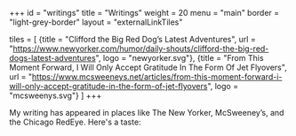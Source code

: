 +++
id = "writings"
title = "Writings"
weight = 20
menu = "main"
border = "light-grey-border"
layout = "externalLinkTiles"

tiles = [
    {title = "Clifford the Big Red Dog’s Latest Adventures", url = "https://www.newyorker.com/humor/daily-shouts/clifford-the-big-red-dogs-latest-adventures", logo = "newyorker.svg"},
    {title = "From This Moment Forward, I Will Only Accept Gratitude In The Form Of Jet Flyovers", url = "https://www.mcsweeneys.net/articles/from-this-moment-forward-i-will-only-accept-gratitude-in-the-form-of-jet-flyovers", logo = "mcsweenys.svg"}
    ]
+++

My writing has appeared in places like The New Yorker, McSweeney’s, and the Chicago RedEye. Here's a taste:
